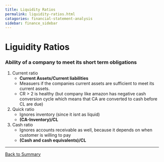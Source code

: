 ```yaml
---
title: Liquidity Ratios
permalink: liquidity-ratios.html
catagories: financial-statement-analysis
sidebar: finance_sidebar
---
```


<h1>Liguidity Ratios</h1>  

### Ability of a company to meet its short term obligations

1.  Current ratio
    - **Current Assets/Current liabilities**
    - Measuers if the companies current assets are sufficient to meet its current assets.
    - CR > 2 is healthy (but company like amazon has negative cash conversion cycle which means that CA are converted to cash before CL are due)
3.  Quick ratio
    - Ignores inventory (since it isnt as liquid)
    - **(CA-Inventory)/CL**
4.  Cash ratio
    - Ignores accounts receivable as well, because it depends on when customer is willing to pay
    - **(Cash and cash equivalents)/CL**

---
<a href="/" name="#user-content-ratios">Back to Summary</a>